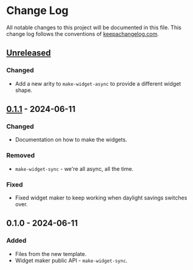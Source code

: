 # Change Log
All notable changes to this project will be documented in this file. This change log follows the conventions of [keepachangelog.com](http://keepachangelog.com/).

## [Unreleased]
### Changed
- Add a new arity to `make-widget-async` to provide a different widget shape.

## [0.1.1] - 2024-06-11
### Changed
- Documentation on how to make the widgets.

### Removed
- `make-widget-sync` - we're all async, all the time.

### Fixed
- Fixed widget maker to keep working when daylight savings switches over.

## 0.1.0 - 2024-06-11
### Added
- Files from the new template.
- Widget maker public API - `make-widget-sync`.

[Unreleased]: https://sourcehost.site/your-name/gdxgame/compare/0.1.1...HEAD
[0.1.1]: https://sourcehost.site/your-name/gdxgame/compare/0.1.0...0.1.1
